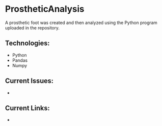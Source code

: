 # ProstheticAnalysis
A prosthetic foot was created and then analyzed using the Python program uploaded in the repository.

## Technologies:
- Python
- Pandas
- Numpy

## Current Issues:
-

## Current Links:
-


